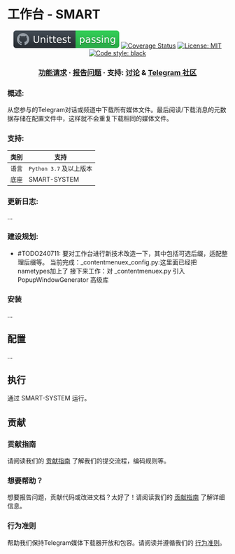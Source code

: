
# 工作台 - SMART

<p align="center">
<a href="https://github.com/PanXXHH/20240711_SMART_Workbench/actions"><img alt="Unittest" src="https://github.com/PanXXHH/20240711_SMART_Workbench/blob/main/workflows/Unittest/badge.svg"></a>
<a href="https://codecov.io/gh/PanXXHH/20240711_SMART_Workbench"><img alt="Coverage Status" src="https://codecov.io/gh/PanXXHH/20240711_SMART_Workbench/branch/master/graph/badge.svg"></a>
<a href="https://github.com/PanXXHH/20240711_SMART_Workbench/blob/master/LICENSE"><img alt="License: MIT" src="https://black.readthedocs.io/en/stable/_static/license.svg"></a>
<a href="https://github.com/python/black"><img alt="Code style: black" src="https://img.shields.io/badge/code%20style-black-000000.svg"></a>
</p>

<h3 align="center">
  <a href="https://github.com/PanXXHH/20240711_SMART_Workbench/discussions/categories/ideas">功能请求</a>
  <span> · </span>
  <a href="https://github.com/PanXXHH/20240711_SMART_Workbench/issues">报告问题</a>
  <span> · </span>
  支持: <a href="https://github.com/PanXXHH/20240711_SMART_Workbench/discussions">讨论</a>
  <span> & </span>
  <a href="https://t.me/tgmdnews">Telegram 社区</a>
</h3>

### 概述:
从您参与的Telegram对话或频道中下载所有媒体文件。最后阅读/下载消息的元数据存储在配置文件中，这样就不会重复下载相同的媒体文件。

### 支持:
| 类别 | 支持 |
|--|--|
|语言 | `Python 3.7` 及以上版本|
|底座 | SMART-SYSTEM|

### 更新日志:

...

### 建设规划:
- #TODO240711: 
    要对工作台进行新技术改造一下，其中包括可选后缀，适配整理后缀等。
    当前完成：_contentmenuex_config.py:这里面已经把nametypes加上了
    接下来工作：对 _contentmenuex.py 引入 PopupWindowGenerator 高级库

### 安装

...

## 配置

...

## 执行

通过 SMART-SYSTEM 运行。

## 贡献
### 贡献指南
请阅读我们的 [贡献指南](https://github.com/PanXXHH/20240711_SMART_Workbench/blob/master/CONTRIBUTING.md) 了解我们的提交流程，编码规则等。

### 想要帮助？
想要报告问题，贡献代码或改进文档？太好了！请阅读我们的 [贡献指南](https://github.com/PanXXHH/20240711_SMART_Workbench/blob/master/CONTRIBUTING.md) 了解详细信息。

### 行为准则
帮助我们保持Telegram媒体下载器开放和包容。请阅读并遵循我们的 [行为准则](https://github.com/PanXXHH/20240711_SMART_Workbench/blob/master/CODE_OF_CONDUCT.md)。